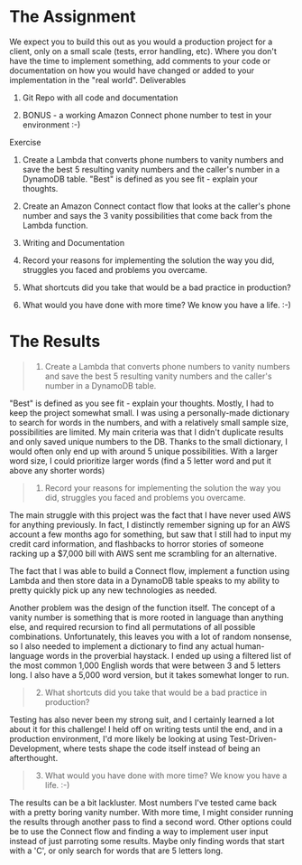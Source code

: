 # The Assignment

We expect you to build this out as you would a production project for a client, only on a small scale (tests, error handling, etc). Where you don't have the time to implement something, add comments to your code or documentation on how you would have changed or added to your implementation in the "real world".
Deliverables

1. Git Repo with all code and documentation

1. BONUS - a working Amazon Connect phone number to test in your environment :-)

Exercise

1. Create a Lambda that converts phone numbers to vanity numbers and save the best 5 resulting vanity numbers and the caller's number in a DynamoDB table. "Best" is defined as you see fit - explain your thoughts.

2. Create an Amazon Connect contact flow that looks at the caller's phone number and says the 3 vanity possibilities that come back from the Lambda function.

3. Writing and Documentation

1. Record your reasons for implementing the solution the way you did, struggles you faced and problems you overcame.
2. What shortcuts did you take that would be a bad practice in production?
3. What would you have done with more time? We know you have a life. :-)

# The Results

> 1. Create a Lambda that converts phone numbers to vanity numbers and save the best 5 resulting vanity numbers and the caller's number in a DynamoDB table. 

"Best" is defined as you see fit - explain your thoughts.
Mostly, I had to keep the project somewhat small. I was using a personally-made dictionary to search for words in the numbers, and with a relatively small sample size, possibilities are limited. My main criteria was that I didn't duplicate results and only saved unique numbers to the DB. Thanks to the small dictionary, I would often only end up with around 5 unique possibilities. With a larger word size, I could prioritize larger words (find a 5 letter word and put it above any shorter words)

> 1. Record your reasons for implementing the solution the way you did, struggles you faced and problems you overcame.

The main struggle with this project was the fact that I have never used AWS for anything previously. In fact, I distinctly remember signing up for an AWS account a few months ago for something, but saw that I still had to input my credit card information, and flashbacks to horror stories of someone racking up a $7,000 bill with AWS sent me scrambling for an alternative.

The fact that I was able to build a Connect flow, implement a function using Lambda and then store data in a DynamoDB table speaks to my ability to pretty quickly pick up any new technologies as needed.

Another problem was the design of the function itself. The concept of a vanity number is something that is more rooted in language than anything else, and required recursion to find all permutations of all possible combinations. Unfortunately, this leaves you with a lot of random nonsense, so I also needed to implement a dictionary to find any actual human-language words in the proverbial haystack. I ended up using a filtered list of the most common 1,000 English words that were between 3 and 5 letters long. I also have a 5,000 word version, but it takes somewhat longer to run.

> 2. What shortcuts did you take that would be a bad practice in production?

Testing has also never been my strong suit, and I certainly learned a lot about it for this challenge! I held off on writing tests until the end, and in a production environment, I'd more likely be looking at using Test-Driven-Development, where tests shape the code itself instead of being an afterthought.

> 3. What would you have done with more time? We know you have a life. :-)

The results can be a bit lackluster. Most numbers I've tested came back with a pretty boring vanity number. With more time, I might consider running the results through another pass to find a second word. Other options could be to use the Connect flow and finding a way to implement user input instead of just parroting some results. Maybe only finding words that start with a 'C', or only search for words that are 5 letters long.


